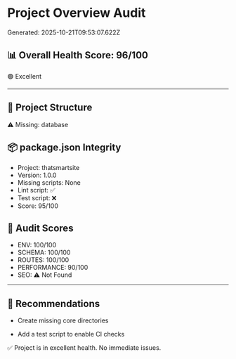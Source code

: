 # Project Overview Audit
Generated: 2025-10-21T09:53:07.622Z

## 📊 Overall Health Score: 96/100
🟢 Excellent

---

## 🧱 Project Structure
⚠️ Missing: database

## 📦 package.json Integrity
- Project: thatsmartsite
- Version: 1.0.0
- Missing scripts: None
- Lint script: ✅
- Test script: ❌
- Score: 95/100

## 🧩 Audit Scores
- ENV: 100/100
- SCHEMA: 100/100
- ROUTES: 100/100
- PERFORMANCE: 90/100
- SEO: ⚠️ Not Found

---

## 🎯 Recommendations
- Create missing core directories



- Add a test script to enable CI checks


✅ Project is in excellent health. No immediate issues.
